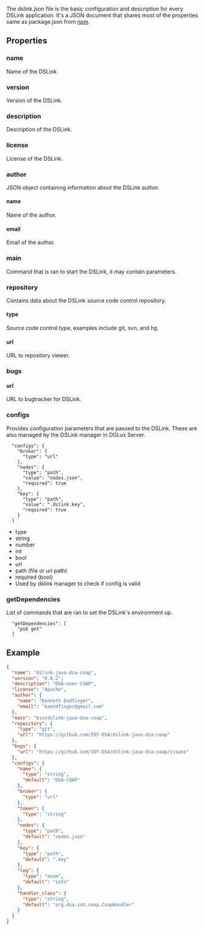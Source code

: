 The dslink.json file is the basic configuration and description for every DSLink application.
It's a JSON document that shares most of the properties same as package.json from [npm](https://docs.npmjs.com/files/package.json).

## Properties
### name
Name of the DSLink.

### version
Version of the DSLink.

### description
Description of the DSLink.

### license
License of the DSLink.

### author
JSON object containing information about the DSLink author.
#### name
Name of the author.
#### email
Email of the author.

### main
Command that is ran to start the DSLink, it may contain parameters.

### repository
Contains data about the DSLink source code control repository.
#### type
Source code control type, examples include git, svn, and hg.
#### url
URL to repository viewer.

### bugs
#### url
URL to bugtracker for DSLink.

### configs
Provides configuration parameters that are passed to the DSLink. These are also managed by the DSLink manager in DGLux Server.
```
  "configs": {
    "broker": {
      "type": "url"
    },
    "nodes": {
      "type": "path",
      "value": "nodes.json",
      "required": true
    },
    "key": {
      "type": "path",
      "value": ".dslink.key",
      "required": true
    }
  }
```
* type
 * string
 * number
 * int
 * bool
 * url
 * path (file or uri path)
* required (bool)
 * Used by dslink manager to check if config is valid

### getDependencies
List of commands that are ran to set the DSLink's environment up.
```
  "getDependencies": [
    "pub get"
  ]
```

## Example
```json
{
  "name": "dslink-java-dsa-coap",
  "version": "0.0.2",
  "description": "DSA-over-COAP",
  "license": "Apache",
  "author": {
    "name": "Kenneth Endfinger",
    "email": "kaendfinger@gmail.com"
  },
  "main": "bin/dslink-java-dsa-coap",
  "repository": {
    "type": "git",
    "url": "https://github.com/IOT-DSA/dslink-java-dsa-coap"
  },
  "bugs": {
    "url": "https://github.com/IOT-DSA/dslink-java-dsa-coap/issues"
  },
  "configs": {
    "name": {
      "type": "string",
      "default": "DSA-COAP"
    },
    "broker": {
      "type": "url"
    },
    "token": {
      "type": "string"
    },
    "nodes": {
      "type": "path",
      "default": "nodes.json"
    },
    "key": {
      "type": "path",
      "default": ".key"
    },
    "log": {
      "type": "enum",
      "default": "info"
    },
    "handler_class": {
      "type": "string",
      "default": "org.dsa.iot.coap.CoapHandler"
    }
  }
}
```